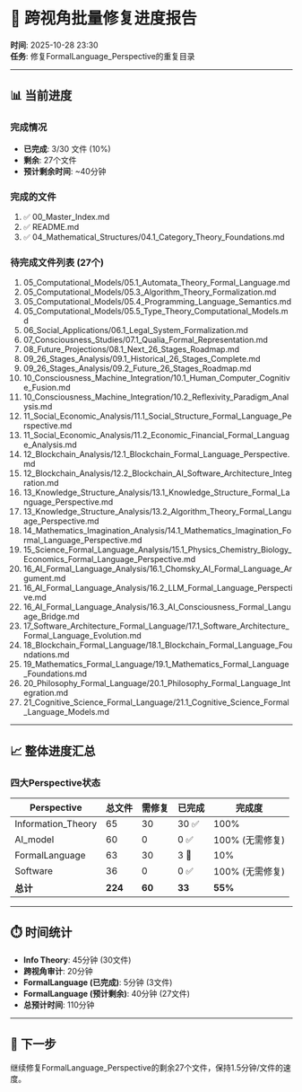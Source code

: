# 🚀 跨视角批量修复进度报告

**时间**: 2025-10-28 23:30  
**任务**: 修复FormalLanguage_Perspective的重复目录

---

## 📊 当前进度

### 完成情况
- **已完成**: 3/30 文件 (10%)
- **剩余**: 27个文件
- **预计剩余时间**: ~40分钟

###  完成的文件
1. ✅ 00_Master_Index.md
2. ✅ README.md
3. ✅ 04_Mathematical_Structures/04.1_Category_Theory_Foundations.md

### 待完成文件列表 (27个)
1. 05_Computational_Models/05.1_Automata_Theory_Formal_Language.md
2. 05_Computational_Models/05.3_Algorithm_Theory_Formalization.md
3. 05_Computational_Models/05.4_Programming_Language_Semantics.md
4. 05_Computational_Models/05.5_Type_Theory_Computational_Models.md
5. 06_Social_Applications/06.1_Legal_System_Formalization.md
6. 07_Consciousness_Studies/07.1_Qualia_Formal_Representation.md
7. 08_Future_Projections/08.1_Next_26_Stages_Roadmap.md
8. 09_26_Stages_Analysis/09.1_Historical_26_Stages_Complete.md
9. 09_26_Stages_Analysis/09.2_Future_26_Stages_Roadmap.md
10. 10_Consciousness_Machine_Integration/10.1_Human_Computer_Cognitive_Fusion.md
11. 10_Consciousness_Machine_Integration/10.2_Reflexivity_Paradigm_Analysis.md
12. 11_Social_Economic_Analysis/11.1_Social_Structure_Formal_Language_Perspective.md
13. 11_Social_Economic_Analysis/11.2_Economic_Financial_Formal_Language_Analysis.md
14. 12_Blockchain_Analysis/12.1_Blockchain_Formal_Language_Perspective.md
15. 12_Blockchain_Analysis/12.2_Blockchain_AI_Software_Architecture_Integration.md
16. 13_Knowledge_Structure_Analysis/13.1_Knowledge_Structure_Formal_Language_Perspective.md
17. 13_Knowledge_Structure_Analysis/13.2_Algorithm_Theory_Formal_Language_Perspective.md
18. 14_Mathematics_Imagination_Analysis/14.1_Mathematics_Imagination_Formal_Language_Perspective.md
19. 15_Science_Formal_Language_Analysis/15.1_Physics_Chemistry_Biology_Economics_Formal_Language_Perspective.md
20. 16_AI_Formal_Language_Analysis/16.1_Chomsky_AI_Formal_Language_Argument.md
21. 16_AI_Formal_Language_Analysis/16.2_LLM_Formal_Language_Perspective.md
22. 16_AI_Formal_Language_Analysis/16.3_AI_Consciousness_Formal_Language_Bridge.md
23. 17_Software_Architecture_Formal_Language/17.1_Software_Architecture_Formal_Language_Evolution.md
24. 18_Blockchain_Formal_Language/18.1_Blockchain_Formal_Language_Foundations.md
25. 19_Mathematics_Formal_Language/19.1_Mathematics_Formal_Language_Foundations.md
26. 20_Philosophy_Formal_Language/20.1_Philosophy_Formal_Language_Integration.md
27. 21_Cognitive_Science_Formal_Language/21.1_Cognitive_Science_Formal_Language_Models.md

---

## 📈 整体进度汇总

### 四大Perspective状态
| Perspective | 总文件 | 需修复 | 已完成 | 完成度 |
|------------|-------|--------|--------|--------|
| Information_Theory | 65 | 30 | 30 ✅ | 100% |
| AI_model | 60 | 0 | 0 ✅ | 100% (无需修复) |
| FormalLanguage | 63 | 30 | 3 🔄 | 10% |
| Software | 36 | 0 | 0 ✅ | 100% (无需修复) |
| **总计** | **224** | **60** | **33** | **55%** |

---

## ⏱️ 时间统计

- **Info Theory**: 45分钟 (30文件)
- **跨视角审计**: 20分钟
- **FormalLanguage (已完成)**: 5分钟 (3文件)
- **FormalLanguage (预计剩余)**: 40分钟 (27文件)
- **总预计时间**: 110分钟

---

## 🎯 下一步

继续修复FormalLanguage_Perspective的剩余27个文件，保持1.5分钟/文件的速度。

